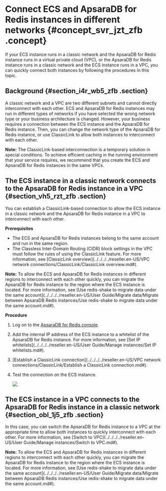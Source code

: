 # Connect ECS and ApsaraDB for Redis instances in different networks {#concept_svr_jzt_zfb .concept}

If your ECS instance runs in a classic network and the ApsaraDB for Redis instance runs in a virtual private cloud \(VPC\), or the ApsaraDB for Redis instance runs in a classic network and the ECS instance runs in a VPC, you can quickly connect both instances by following the procedures in this topic.

## Background {#section_i4r_wb5_zfb .section}

A classic network and a VPC are two different subnets and cannot directly interconnect with each other. ECS and ApsaraDB for Redis instances may run in different types of networks if you have selected the wrong network type or your business architecture is changed. However, your business requires a connection between the ECS instance and the ApsaraDB for Redis instance. Then, you can change the network type of the ApsaraDB for Redis instance, or use ClassicLink to allow both instances to interconnect with each other.

**Note:** The ClassicLink-based interconnection is a temporary solution in special conditions. To achieve efficient caching in the running environment that your service requires, we recommend that you create the ECS and ApsaraDB for Redis instances in the same VPCs.

## The ECS instance in a classic network connects to the ApsaraDB for Redis instance in a VPC {#section_vh5_rzt_zfb .section}

You can establish a ClassicLink-based connection to allow the ECS instance in a classic network and the ApsaraDB for Redis instance in a VPC to interconnect with each other.

**Prerequisites**

-   The ECS and ApsaraDB for Redis instances belong to the same account and run in the same region.
-   The Classless Inter-Domain Routing \(CIDR\) block settings in the VPC must follow the rules of using the ClassicLink feature. For more information, see [ClassicLink overview](../../../../reseller.en-US/VPC network connections/ClassicLink/ClassicLink overview.md#).

**Note:** To allow the ECS and ApsaraDB for Redis instances in different regions to interconnect with each other quickly, you can migrate the ApsaraDB for Redis instance to the region where the ECS instance is located. For more information, see [Use redis-shake to migrate data under the same account](../../../../reseller.en-US/User Guide/Migrate data/Migrate between ApsaraDB Redis instances/Use redis-shake to migrate data under the same account.md#).

**Procedure**

1.  Log on to the [ApsaraDB for Redis console](https://kvstore.console.aliyun.com/).
2.  Add the internal IP address of the ECS instance to a whitelist of the ApsaraDB for Redis instance. For more information, see [Set IP whitelists](../../../../reseller.en-US/User Guide/Manage instances/Set IP whitelists.md#).
3.  [Establish a ClassicLink connection](../../../../reseller.en-US/VPC network connections/ClassicLink/Establish a ClassicLink connection.md#).
4.  Test the connection on the ECS instance.

    ![](http://static-aliyun-doc.oss-cn-hangzhou.aliyuncs.com/assets/img/73738/156801893233629_en-US.png)


## The ECS instance in a VPC connects to the ApsaraDB for Redis instance in a classic network {#section_obl_1j5_zfb .section}

In this case, you can switch the ApsaraDB for Redis instance to a VPC at the appropriate time to allow both instances to quickly interconnect with each other. For more information, see [Switch to VPC](../../../../reseller.en-US/User Guide/Manage instances/Switch to VPC.md#).

**Note:** To allow the ECS and ApsaraDB for Redis instances in different regions to interconnect with each other quickly, you can migrate the ApsaraDB for Redis instance to the region where the ECS instance is located. For more information, see [Use redis-shake to migrate data under the same account](../../../../reseller.en-US/User Guide/Migrate data/Migrate between ApsaraDB Redis instances/Use redis-shake to migrate data under the same account.md#).

